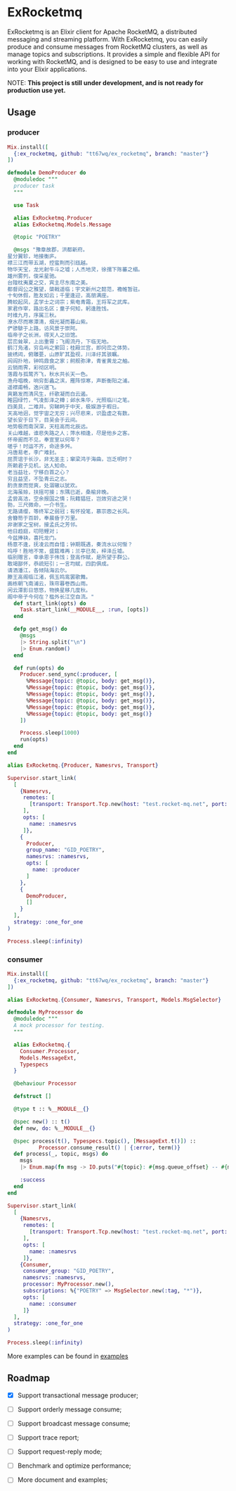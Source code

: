# ExRocketmq

ExRocketmq is an Elixir client for Apache RocketMQ, a distributed messaging and streaming platform. 
With ExRocketmq, you can easily produce and consume messages from RocketMQ clusters, as well as manage topics and subscriptions. 
It provides a simple and flexible API for working with RocketMQ, and is designed to be easy to use and integrate into your Elixir applications.

NOTE: **This project is still under development, and is not ready for production use yet.**


## Usage

### producer
```Elixir
Mix.install([
  {:ex_rocketmq, github: "tt67wq/ex_rocketmq", branch: "master"}
])

defmodule DemoProducer do
  @moduledoc """
  producer task
  """

  use Task

  alias ExRocketmq.Producer
  alias ExRocketmq.Models.Message

  @topic "POETRY"

  @msgs "豫章故郡，洪都新府。
星分翼轸，地接衡庐。
襟三江而带五湖，控蛮荆而引瓯越。
物华天宝，龙光射牛斗之墟；人杰地灵，徐孺下陈蕃之榻。
雄州雾列，俊采星驰。
台隍枕夷夏之交，宾主尽东南之美。
都督阎公之雅望，棨戟遥临；宇文新州之懿范，襜帷暂驻。
十旬休假，胜友如云；千里逢迎，高朋满座。
腾蛟起凤，孟学士之词宗；紫电青霜，王将军之武库。
家君作宰，路出名区；童子何知，躬逢胜饯。
时维九月，序属三秋。
潦水尽而寒潭清，烟光凝而暮山紫。
俨骖騑于上路，访风景于崇阿。
临帝子之长洲，得天人之旧馆。
层峦耸翠，上出重霄；飞阁流丹，下临无地。
鹤汀凫渚，穷岛屿之萦回；桂殿兰宫，即冈峦之体势。
披绣闼，俯雕甍，山原旷其盈视，川泽纡其骇瞩。
闾阎扑地，钟鸣鼎食之家；舸舰弥津，青雀黄龙之舳。
云销雨霁，彩彻区明。
落霞与孤鹜齐飞，秋水共长天一色。
渔舟唱晚，响穷彭蠡之滨，雁阵惊寒，声断衡阳之浦。
遥襟甫畅，逸兴遄飞。
爽籁发而清风生，纤歌凝而白云遏。
睢园绿竹，气凌彭泽之樽；邺水朱华，光照临川之笔。
四美具，二难并。穷睇眄于中天，极娱游于暇日。
天高地迥，觉宇宙之无穷；兴尽悲来，识盈虚之有数。
望长安于日下，目吴会于云间。
地势极而南溟深，天柱高而北辰远。
关山难越，谁悲失路之人；萍水相逢，尽是他乡之客。
怀帝阍而不见，奉宣室以何年？
嗟乎！时运不齐，命途多舛。
冯唐易老，李广难封。
屈贾谊于长沙，非无圣主；窜梁鸿于海曲，岂乏明时？
所赖君子见机，达人知命。
老当益壮，宁移白首之心？
穷且益坚，不坠青云之志。
酌贪泉而觉爽，处涸辙以犹欢。
北海虽赊，扶摇可接；东隅已逝，桑榆非晚。
孟尝高洁，空余报国之情；阮籍猖狂，岂效穷途之哭！
勃，三尺微命，一介书生。
无路请缨，等终军之弱冠；有怀投笔，慕宗悫之长风。
舍簪笏于百龄，奉晨昏于万里。
非谢家之宝树，接孟氏之芳邻。
他日趋庭，叨陪鲤对；
今兹捧袂，喜托龙门。
杨意不逢，抚凌云而自惜；钟期既遇，奏流水以何惭？
呜呼！胜地不常，盛筵难再；兰亭已矣，梓泽丘墟。
临别赠言，幸承恩于伟饯；登高作赋，是所望于群公。
敢竭鄙怀，恭疏短引；一言均赋，四韵俱成。
请洒潘江，各倾陆海云尔。
滕王高阁临江渚，佩玉鸣鸾罢歌舞。
画栋朝飞南浦云，珠帘暮卷西山雨。
闲云潭影日悠悠，物换星移几度秋。
阁中帝子今何在？槛外长江空自流。"
  def start_link(opts) do
    Task.start_link(__MODULE__, :run, [opts])
  end

  defp get_msg() do
    @msgs
    |> String.split("\n")
    |> Enum.random()
  end

  def run(opts) do
    Producer.send_sync(:producer, [
      %Message{topic: @topic, body: get_msg()},
      %Message{topic: @topic, body: get_msg()},
      %Message{topic: @topic, body: get_msg()},
      %Message{topic: @topic, body: get_msg()},
      %Message{topic: @topic, body: get_msg()},
      %Message{topic: @topic, body: get_msg()}
    ])

    Process.sleep(1000)
    run(opts)
  end
end

alias ExRocketmq.{Producer, Namesrvs, Transport}

Supervisor.start_link(
  [
    {Namesrvs,
     remotes: [
       [transport: Transport.Tcp.new(host: "test.rocket-mq.net", port: 31120)]
     ],
     opts: [
       name: :namesrvs
     ]},
    {
      Producer,
      group_name: "GID_POETRY",
      namesrvs: :namesrvs,
      opts: [
        name: :producer
      ]
    },
    {
      DemoProducer,
      []
    }
  ],
  strategy: :one_for_one
)

Process.sleep(:infinity)

```

### consumer
```Elixir
Mix.install([
  {:ex_rocketmq, github: "tt67wq/ex_rocketmq", branch: "master"}
])

alias ExRocketmq.{Consumer, Namesrvs, Transport, Models.MsgSelector}

defmodule MyProcessor do
  @moduledoc """
  A mock processor for testing.
  """

  alias ExRocketmq.{
    Consumer.Processor,
    Models.MessageExt,
    Typespecs
  }

  @behaviour Processor

  defstruct []

  @type t :: %__MODULE__{}

  @spec new() :: t()
  def new, do: %__MODULE__{}

  @spec process(t(), Typespecs.topic(), [MessageExt.t()]) ::
          Processor.consume_result() | {:error, term()}
  def process(_, topic, msgs) do
    msgs
    |> Enum.map(fn msg -> IO.puts("#{topic}: #{msg.queue_offset} -- #{msg.message.body}") end)

    :success
  end
end

Supervisor.start_link(
  [
    {Namesrvs,
     remotes: [
       [transport: Transport.Tcp.new(host: "test.rocket-mq.net", port: 31120)]
     ],
     opts: [
       name: :namesrvs
     ]},
    {Consumer,
     consumer_group: "GID_POETRY",
     namesrvs: :namesrvs,
     processor: MyProcessor.new(),
     subscriptions: %{"POETRY" => MsgSelector.new(:tag, "*")},
     opts: [
       name: :consumer
     ]}
  ],
  strategy: :one_for_one
)

Process.sleep(:infinity)
```

More examples can be found in [examples](https://github.com/tt67wq/ex_rocketmq/tree/master/examples)

## Roadmap
- [X] Support transactional message producer;
- [ ] Support orderly message consume;
- [ ] Support broadcast message consume;
- [ ] Support trace report;
- [ ] Support request-reply mode;
- [ ] Benchmark and optimize performance;
- [ ] More document and examples;




